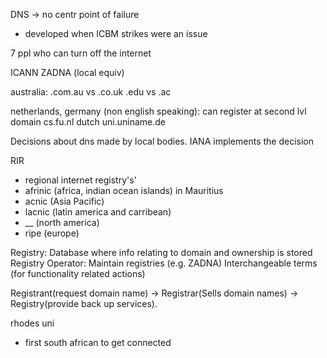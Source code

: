 DNS -> no centr point of failure
- developed when ICBM strikes were an issue

7 ppl who can turn off the internet

ICANN
ZADNA (local equiv)

australia:
.com.au vs .co.uk
.edu vs .ac

netherlands, germany (non english speaking):
can register at second lvl domain
cs.fu.nl dutch
uni.uniname.de

Decisions about dns made by local bodies.
IANA implements the decision

RIR
- regional internet registry's'
- afrinic (africa, indian ocean islands) in Mauritius 
- acnic (Asia Pacific)
- lacnic (latin america and carribean)
- __ (north america)
- ripe (europe)

Registry: Database where info relating to domain and ownership is stored
Registry Operator: Maintain registries (e.g. ZADNA)
Interchangeable terms (for functionality related actions)

Registrant(request domain name) -> Registrar(Sells domain names) -> Registry(provide back up services).


rhodes uni
- first south african to get connected